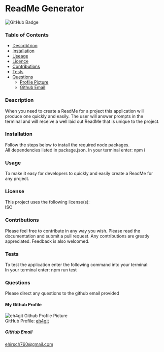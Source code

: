 
  # ReadMe Generator
  
![GitHub Badge](https://img.shields.io/badge/License-ISC-blue.svg)
### Table of Contents
* [Describtrion](#Describtrion)
* [Installation](#Installation)
* [Useage](#Useage)
* [Licence](#Licence)
* [Contributions](#Contributions)
* [Tests](#Tests)
* [Questions](#Questions)
  * [Profile Picture](#Profile_Picture)
  * [Github Email](#Github_Profile)
### Description
When you need to create a ReadMe for a project this application will produce one quickly and easily. The user will answer prompts in the terminal and will receive a well laid out ReadMe that is unique to the project.
### Installation
Follow the steps below to install the required node packages.<br>
All dependencies listed in package.json. In your terminal enter: npm i
### Usage
To make it easy for developers to quickly and easily create a ReadMe for any project.
### License
This project uses the following license(s):<br>
ISC
### Contributions
Please feel free to contribute in any way you wish. Please read the documentation and submit a pull request. Any contributions are greatly appreciated. Feedback is also welcomed.
### Tests
To test the application enter the following command into your terminal:<br>
In your terminal enter: npm run test
### Questions
Please direct any questions to the github email provided
#### My Github Profile
![eh4git Github Profile Picture](https://github.com/eh4git.png?size=200)<br>
GitHub Profile: [eh4git](http://github.com/eh4git)
##### GitHub Email
ehirsch760@gmail.com
